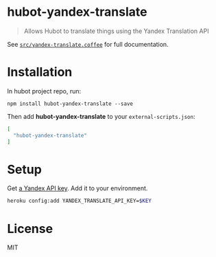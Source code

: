 # hubot-yandex-translate

> Allows Hubot to translate things using the Yandex Translation API

See [`src/yandex-translate.coffee`](src/yandex-translate.coffee) for full documentation.

# Installation

In hubot project repo, run:

```shell
npm install hubot-yandex-translate --save
```

Then add **hubot-yandex-translate** to your `external-scripts.json`:

```json
[
  "hubot-yandex-translate"
]
```

# Setup

Get [a Yandex API key][1]. Add it to your environment.

```bash
heroku config:add YANDEX_TRANSLATE_API_KEY=$KEY
```

# License

MIT

[1]: https://tech.yandex.com/key/form.xml?service=trnsl
